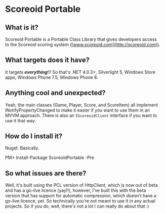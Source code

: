 # Scoreoid Portable #

## What is it? ##
Scoreoid Portable is a Portable Class Library that gives developers access to the Scoreoid scoring system ([www.scoreoid.com](http://scoreoid.com)).

## What targets does it have? ##
It targets ***everything***!!! So that's .NET 4.0.3+, Silverlight 5, Windows Store apps, Windows Phone 7.5, Windows Phone 8.

## Anything cool and unexpected? ##
Yeah, the main classes (Game, Player, Score, and ScoreItem) all implement INotifyPropertyChanged to make it easier if you want to use them in an MVVM approach. There is also an `IScoreoidClient` interface if you want to use it that way.

## How do I install it? ##
Nuget. Basically. 

PM> Install-Package ScoreoidPortable -Pre

## So what issues are there? ##
Well, it's built using the PCL version of HttpClient, which is now out of beta and has a go-live licence (yay!!), however, I've built this with the beta version that has support for automatic compression, which doesn't have a go-live licence, yet. So technically you're not meant to use it in any actual projects. So if you do, well, there's not a lot I can really do about that :)
